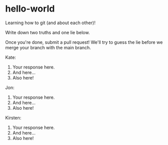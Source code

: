 # hello-world
Learning how to git (and about each other)!

Write down two truths and one lie below.

Once you're done, submit a pull request! We'll try to guess the lie before we merge your branch with the main branch.

Kate:
1. Your response here.
2. And here...
3. Also here!


Jon:
1. Your response here.
2. And here...
3. Also here!


Kirsten:
1. Your response here.
2. And here...
3. Also here!
